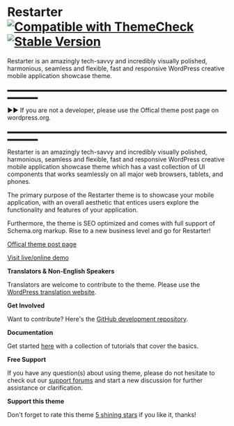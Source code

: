 # Restarter  [![Compatible with ThemeCheck](https://img.shields.io/badge/ThemeCheck-Passed-c4d658.svg)](http://themecheck.org/score/wordpress-theme-restarter.html) [![Stable Version](https://img.shields.io/badge/Stable%20version-1.1.5-FF33AA.svg)](https://wp.me/p8930x-8q)

Restarter is an amazingly tech-savvy and incredibly visually polished, harmonious, seamless and flexible, fast and responsive WordPress creative mobile application showcase theme.

▬▬▬▬▬▬▬▬▬▬▬▬▬▬▬▬▬▬▬▬▬▬▬▬▬▬▬▬▬▬▬▬▬▬▬▬▬▬▬▬▬

►► If you are not a developer, please use the Offical theme post page on wordpress.org.

▬▬▬▬▬▬▬▬▬▬▬▬▬▬▬▬▬▬▬▬▬▬▬▬▬▬▬▬▬▬▬▬▬▬▬▬▬▬▬▬▬

Restarter is an amazingly tech-savvy and incredibly visually polished, harmonious, seamless and flexible, fast and responsive WordPress creative mobile application showcase theme which has a vast collection of UI components that works seamlessly on all major web browsers, tablets, and phones. 

The primary purpose of the Restarter theme is to showcase your mobile application, with an overall aesthetic that entices users explore the functionality and features of your application. 

Furthermore, the theme is SEO optimized and comes with full support of Schema.org markup. Rise to a new business level and go for Restarter!

[Offical theme post page](https://wordpress.org/themes/restarter)

[Visit live/online demo](https://demo.mypreview.one/restarter)

**Translators & Non-English Speakers**

Translators are welcome to contribute to the theme. Please use the [WordPress translation website](https://translate.wordpress.org/projects/wp-themes/restarter "WordPress translation website").

**Get Involved**

Want to contribute? Here's the [GitHub development repository](https://github.com/mahdiyazdani/Restarter "GitHub development repository").

**Documentation**

Get started [here](https://mahdiyazdani.github.io/Restarter) with a collection of tutorials that cover the basics.

**Free Support**

If you have any question(s) about using theme, please do not hesitate to check out our [support forums](https://support.mypreview.one/t/restarter) and start a new discussion for further assistance or clarification.

**Support this theme**

Don't forget to rate this theme [5 shining stars](https://wordpress.org/support/theme/restarter/reviews/ "5 shining stars") if you like it, thanks!

